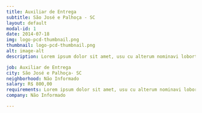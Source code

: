 ```yaml
---
title: Auxiliar de Entrega
subtitle: São José e Palhoça - SC
layout: default
modal-id: 1
date: 2014-07-18
img: logo-pcd-thumbnail.png
thumbnail: logo-pcd-thumbnail.png
alt: image-alt
description: Lorem ipsum dolor sit amet, usu cu alterum nominavi lobortis. At duo novum diceret. Tantas apeirian vix et, usu sanctus postulant inciderint ut, populo diceret necessitatibus in vim. Cu eum dicam feugiat noluisse.

job: Auxiliar de Entrega
city: São José e Palhoça- SC
neighborhood: Não Informado
salary: R$ 800,00
requirements: Lorem ipsum dolor sit amet, usu cu alterum nominavi lobortis. At duo novum diceret. Tantas apeirian vix et, usu sanctus postulant inciderint ut, populo diceret necessitatibus in vim. Cu eum dicam feugiat noluisse.
company: Não Informado

---
```


